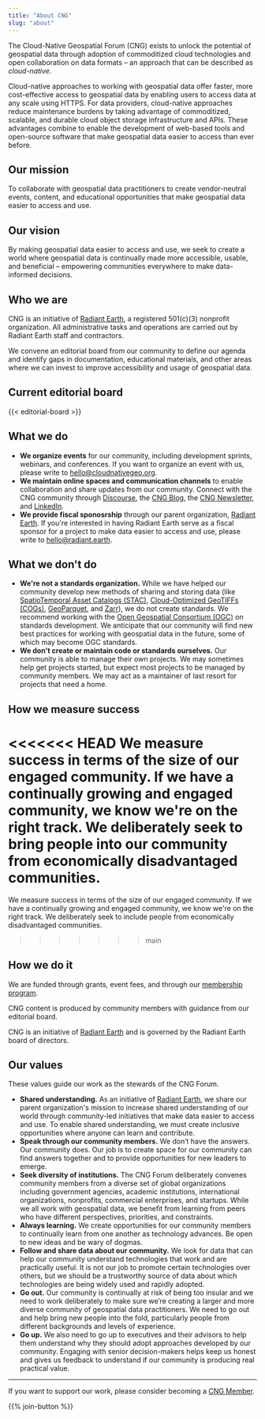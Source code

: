 ```yaml
---
title: "About CNG"
slug: "about"
---
```


The Cloud-Native Geospatial Forum (CNG) exists to unlock the potential of geospatial data through adoption of commoditized cloud technologies and open collaboration on data formats – an approach that can be described as *cloud-native*.

Cloud-native approaches to working with geospatial data offer faster, more cost-effective access to geospatial data by enabling users to access data at any scale using HTTPS. For data providers, cloud-native approaches reduce maintenance burdens by taking advantage of commoditized, scalable, and durable cloud object storage infrastructure and APIs. These advantages combine to enable the development of web-based tools and open-source software that make geospatial data easier to access than ever before.

## Our mission
To collaborate with geospatial data practitioners to create vendor-neutral events, content, and educational opportunities that make geospatial data easier to access and use.

## Our vision
By making geospatial data easier to access and use, we seek to create a world where geospatial data is continually made more accessible, usable, and beneficial – empowering communities everywhere to make data-informed decisions.

## Who we are
CNG is an initiative of [Radiant Earth](https://radiant.earth), a registered 501(c)(3) nonprofit organization. All administrative tasks and operations are carried out by Radiant Earth staff and contractors.

We convene an editorial board from our community to define our agenda and identify gaps in documentation, educational materials, and other areas where we can invest to improve accessibility and usage of geospatial data. 

## Current editorial board

{{< editorial-board >}}


## What we do
- **We organize events**  for our community, including development sprints, webinars, and conferences. If you want to organize an event with us, please write to hello@cloudnativegeo.org. 
- **We maintain online spaces and communication channels** to enable collaboration and share updates from our community. Connect with the CNG community through [Discourse](https://cng.discourse.group), the [CNG Blog](/blog), the [CNG Newsletter](/https://share.hsforms.com/1SE7MCWS7RrSsAV3HN2C7TArzpx6), and [LinkedIn](https://www.linkedin.com/company/cloudnativegeo/).
- **We provide fiscal sponosrship** through our parent organization, [Radiant Earth](https://radiant.earth). If you're interested in having Radiant Earth serve as a fiscal sponsor for a project to make data easier to access and use, please write to hello@radiant.earth.

## What we don't do
- **We're not a standards organization.** While we have helped our community develop new methods of sharing and storing data (like [SpatioTemporal Asset Catalogs (STAC)](http://stacspec.org), [Cloud-Optimized GeoTIFFs (COGs)](https://www.cogeo.org), [GeoParquet](https://geoparquet.org), and [Zarr](https://github.com/zarr-developers/geozarr-spec)), we do not create standards. We recommend working with the [Open Geospatial Consortium (OGC)](https://www.ogc.org) on standards development. We anticipate that our community will find new best practices for working with geospatial data in the future, some of which may become OGC standards.
- **We don't create or maintain code or standards ourselves.** Our community is able to manage their own projects. We may sometimes help get projects started, but expect most projects to be managed by community members. We may act as a maintainer of last resort for projects that need a home.

## How we measure success
<<<<<<< HEAD
We measure success in terms of the size of our engaged community. If we have a continually growing and engaged community, we know we're on the right track. We deliberately seek to bring people into our community from economically disadvantaged communities. 
=======
We measure success in terms of the size of our engaged community. If we have a continually growing and engaged community, we know we're on the right track. We deliberately seek to include people from economically disadvantaged communities. 
>>>>>>> main

## How we do it
We are funded through grants, event fees, and through our [membership program](/join).

CNG content is produced by community members with guidance from our editorial board. 

CNG is an initiative of [Radiant Earth](https://radiant.earth) and is governed by the Radiant Earth board of directors.

## Our values
These values guide our work as the stewards of the CNG Forum.

- **Shared understanding.** As an initiative of [Radiant Earth](https://radiant.earth), we share our parent organization's mission to increase shared understanding of our world through community-led initiatives that make data easier to access and use. To enable shared understanding, we must create inclusive opportunities where anyone can learn and contribute. 
- **Speak through our community members.** We don’t have the answers. Our community does. Our job is to create space for our community can find answers together and to provide opportunities for new leaders to emerge.
- **Seek diversity of institutions.** The CNG Forum deliberately convenes community members from a diverse set of global organizations including government agencies, academic institutions, international organizations, nonprofits, commercial enterprises, and startups. While we all work with geospatial data, we benefit from learning from peers who have different perspectives, priorities, and constraints.
- **Always learning.** We create opportunities for our community members to continually learn from one another as technology advances. Be open to new ideas and be wary of dogmas. 
- **Follow and share data about our community.** We look for data that can help our community understand technologies that work and are practically useful. It is not our job to promote certain technologies over others, but we should be a trustworthy source of data about which technologies are being widely used and rapidly adopted.
- **Go out.** Our community is continually at risk of being too insular and we need to work deliberately to make sure we’re creating a larger and more diverse community of geospatial data practitioners. We need to go out and help bring new people into the fold, particularly people from different backgrounds and levels of experience.
- **Go up.** We also need to go up to executives and their advisors to help them understand why they should adopt approaches developed by our community. Engaging with senior decision-makers helps keep us honest and gives us feedback to understand if our community is producing real practical value.

---

If you want to support our work, please consider becoming a [CNG Member](/join). 

{{% join-button %}}

